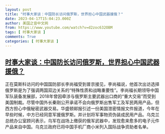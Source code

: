 ```yaml
---
layout: post
title: "时事大家谈：中国防长访问俄罗斯，世界担心中国武器援俄？"
date: 2023-04-17T15:04:23.000Z
author: 美国之音中文网
from: https://www.youtube.com/watch?v=d2zoc632OBM
tags: [ 时事大家谈 ]
comments: True
categories: [ 时事大家谈 ]
---
```

<!--1681743863000-->
[时事大家谈：中国防长访问俄罗斯，世界担心中国武器援俄？](https://www.youtube.com/watch?v=d2zoc632OBM)
------

<div>
正在莫斯科访问的中国国防部长李尚福受到普京接见，李尚福说，他首次出访选择俄罗斯是为了强调两国双边关系的“特殊性质和战略重要性”。李尚福长期领导中国军队装备发展部，2018年曾因牵涉与俄罗斯主要武器出口商的“重大交易”而受到美国制裁。尽管中国外长秦刚公开承诺不会向俄罗斯出售军工及军民两用产品，但西方担心中俄秘密武器交易。华盛顿邮报引述一份美国泄密情报文件报道，今年在早些时候，中方已经同意军援俄罗斯。并计划将军事物资伪装成民用产品。乌克兰总统办公室顾问表示，乌军在战场上缴获的俄军武器中，发现愈来愈多的电子元件产品来自中国。乌克兰政府已将中国手机厂商小米列入国际战争资助者名单。
</div>
